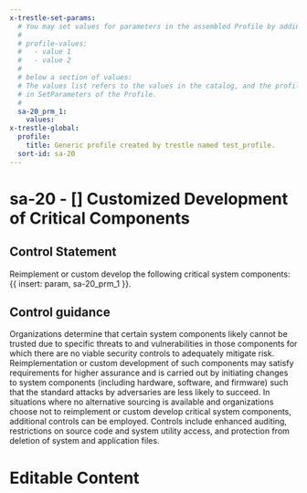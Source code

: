 ```yaml
---
x-trestle-set-params:
  # You may set values for parameters in the assembled Profile by adding
  #
  # profile-values:
  #   - value 1
  #   - value 2
  #
  # below a section of values:
  # The values list refers to the values in the catalog, and the profile-values represent values
  # in SetParameters of the Profile.
  #
  sa-20_prm_1:
    values:
x-trestle-global:
  profile:
    title: Generic profile created by trestle named test_profile.
  sort-id: sa-20
---
```


# sa-20 - \[\] Customized Development of Critical Components

## Control Statement

Reimplement or custom develop the following critical system components: {{ insert: param, sa-20_prm_1 }}.

## Control guidance

Organizations determine that certain system components likely cannot be trusted due to specific threats to and vulnerabilities in those components for which there are no viable security controls to adequately mitigate risk. Reimplementation or custom development of such components may satisfy requirements for higher assurance and is carried out by initiating changes to system components (including hardware, software, and firmware) such that the standard attacks by adversaries are less likely to succeed. In situations where no alternative sourcing is available and organizations choose not to reimplement or custom develop critical system components, additional controls can be employed. Controls include enhanced auditing, restrictions on source code and system utility access, and protection from deletion of system and application files.

# Editable Content

<!-- Make additions and edits below -->
<!-- The above represents the contents of the control as received by the profile, prior to additions. -->
<!-- If the profile makes additions to the control, they will appear below. -->
<!-- The above markdown may not be edited but you may edit the content below, and/or introduce new additions to be made by the profile. -->
<!-- If there is a yaml header at the top, parameter values may be edited. Use --set-parameters to incorporate the changes during assembly. -->
<!-- The content here will then replace what is in the profile for this control, after running profile-assemble. -->
<!-- The current profile has no added parts for this control, but you may add new ones here. -->
<!-- Each addition must have a heading either of the form ## Control my_addition_name -->
<!-- or ## Part a. (where the a. refers to one of the control statement labels.) -->
<!-- "## Control" parts are new parts added after the statement part. -->
<!-- "## Part" parts are new parts added into the top-level statement part with that label. -->
<!-- Subparts may be added with nested hash levels of the form ### My Subpart Name -->
<!-- underneath the parent ## Control or ## Part being added -->
<!-- See https://ibm.github.io/compliance-trestle/tutorials/ssp_profile_catalog_authoring/ssp_profile_catalog_authoring for guidance. -->

